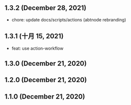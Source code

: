 ## 1.3.2 (December 28, 2021)

- chore: update docs/scripts/actions (abtnode rebranding)

## 1.3.1 (十月 15, 2021)

- feat: use action-workflow

## 1.3.0 (December 21, 2020)

## 1.2.0 (December 21, 2020)

## 1.1.0 (December 21, 2020)
